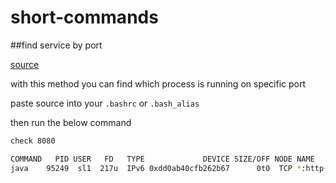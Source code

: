 # short-commands

##find service by port

[source](/check_port.sh)

with this method you can find which process is running on specific port

paste source into your ```.bashrc``` or ```.bash_alias```

then run the below command

```bash
check 8080
```

```bash
COMMAND   PID USER   FD   TYPE             DEVICE SIZE/OFF NODE NAME
java    95249  sl1  217u  IPv6 0xdd0ab40cfb262b67      0t0  TCP *:http-alt (LISTEN)
```